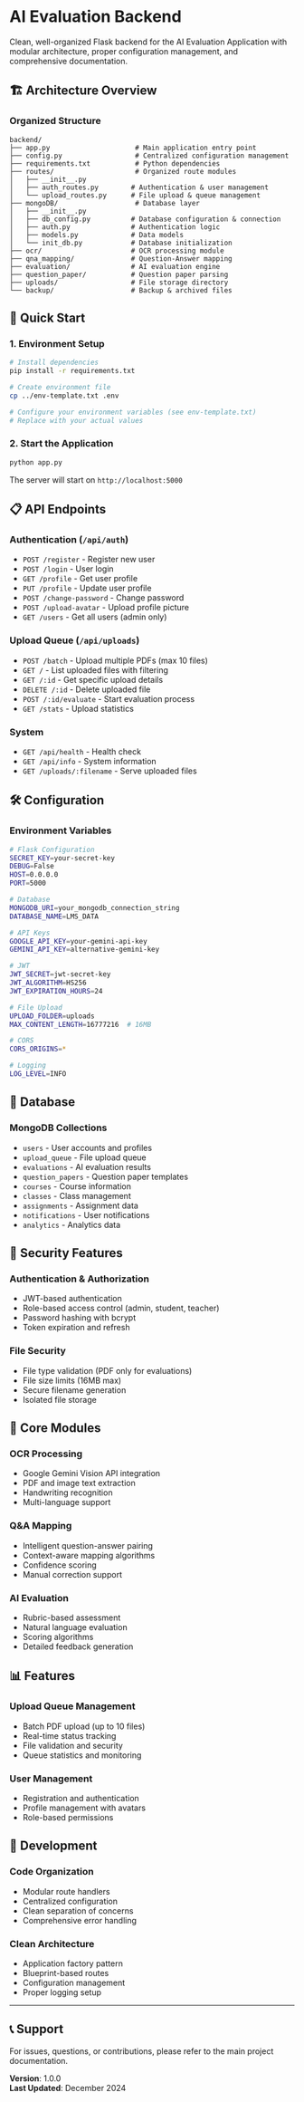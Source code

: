 # AI Evaluation Backend

Clean, well-organized Flask backend for the AI Evaluation Application with modular architecture, proper configuration management, and comprehensive documentation.

## 🏗️ Architecture Overview

### **Organized Structure**
```
backend/
├── app.py                     # Main application entry point
├── config.py                  # Centralized configuration management
├── requirements.txt           # Python dependencies
├── routes/                    # Organized route modules
│   ├── __init__.py
│   ├── auth_routes.py        # Authentication & user management
│   └── upload_routes.py      # File upload & queue management
├── mongoDB/                   # Database layer
│   ├── __init__.py
│   ├── db_config.py          # Database configuration & connection
│   ├── auth.py               # Authentication logic
│   ├── models.py             # Data models
│   └── init_db.py            # Database initialization
├── ocr/                      # OCR processing module
├── qna_mapping/              # Question-Answer mapping
├── evaluation/               # AI evaluation engine
├── question_paper/           # Question paper parsing
├── uploads/                  # File storage directory
└── backup/                   # Backup & archived files
```

## 🚀 Quick Start

### **1. Environment Setup**
```bash
# Install dependencies
pip install -r requirements.txt

# Create environment file
cp ../env-template.txt .env

# Configure your environment variables (see env-template.txt)
# Replace with your actual values
```

### **2. Start the Application**
```bash
python app.py
```

The server will start on `http://localhost:5000`

## 📋 API Endpoints

### **Authentication (`/api/auth`)**
- `POST /register` - Register new user
- `POST /login` - User login
- `GET /profile` - Get user profile
- `PUT /profile` - Update user profile
- `POST /change-password` - Change password
- `POST /upload-avatar` - Upload profile picture
- `GET /users` - Get all users (admin only)


### **Upload Queue (`/api/uploads`)**
- `POST /batch` - Upload multiple PDFs (max 10 files)
- `GET /` - List uploaded files with filtering
- `GET /:id` - Get specific upload details
- `DELETE /:id` - Delete uploaded file
- `POST /:id/evaluate` - Start evaluation process
- `GET /stats` - Upload statistics

### **System**
- `GET /api/health` - Health check
- `GET /api/info` - System information
- `GET /uploads/:filename` - Serve uploaded files

## 🛠️ Configuration

### **Environment Variables**
```bash
# Flask Configuration
SECRET_KEY=your-secret-key
DEBUG=False
HOST=0.0.0.0
PORT=5000

# Database
MONGODB_URI=your_mongodb_connection_string
DATABASE_NAME=LMS_DATA

# API Keys
GOOGLE_API_KEY=your-gemini-api-key
GEMINI_API_KEY=alternative-gemini-key

# JWT
JWT_SECRET=jwt-secret-key
JWT_ALGORITHM=HS256
JWT_EXPIRATION_HOURS=24

# File Upload
UPLOAD_FOLDER=uploads
MAX_CONTENT_LENGTH=16777216  # 16MB

# CORS
CORS_ORIGINS=*

# Logging
LOG_LEVEL=INFO
```

## 💾 Database

### **MongoDB Collections**
- `users` - User accounts and profiles
- `upload_queue` - File upload queue
- `evaluations` - AI evaluation results
- `question_papers` - Question paper templates
- `courses` - Course information
- `classes` - Class management
- `assignments` - Assignment data
- `notifications` - User notifications
- `analytics` - Analytics data

## 🔐 Security Features

### **Authentication & Authorization**
- JWT-based authentication
- Role-based access control (admin, student, teacher)
- Password hashing with bcrypt
- Token expiration and refresh

### **File Security**
- File type validation (PDF only for evaluations)
- File size limits (16MB max)
- Secure filename generation
- Isolated file storage

## 🧩 Core Modules

### **OCR Processing**
- Google Gemini Vision API integration
- PDF and image text extraction
- Handwriting recognition
- Multi-language support

### **Q&A Mapping**
- Intelligent question-answer pairing
- Context-aware mapping algorithms
- Confidence scoring
- Manual correction support

### **AI Evaluation**
- Rubric-based assessment
- Natural language evaluation
- Scoring algorithms
- Detailed feedback generation

## 📊 Features

### **Upload Queue Management**
- Batch PDF upload (up to 10 files)
- Real-time status tracking
- File validation and security
- Queue statistics and monitoring

### **User Management**
- Registration and authentication
- Profile management with avatars
- Role-based permissions

## 🔧 Development

### **Code Organization**
- Modular route handlers
- Centralized configuration
- Clean separation of concerns
- Comprehensive error handling

### **Clean Architecture**
- Application factory pattern
- Blueprint-based routes
- Configuration management
- Proper logging setup

---

## 📞 Support

For issues, questions, or contributions, please refer to the main project documentation.

**Version**: 1.0.0  
**Last Updated**: December 2024 